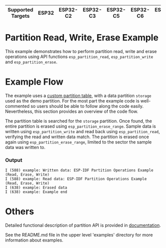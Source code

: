 | Supported Targets | ESP32 | ESP32-C2 | ESP32-C3 | ESP32-C5 | ESP32-C6 | ESP32-H2 | ESP32-P4 | ESP32-S2 | ESP32-S3 |
| ----------------- | ----- | -------- | -------- | -------- | -------- | -------- | -------- | -------- | -------- |

# Partition Read, Write, Erase Example

This example demonstrates how to perform partition read, write and erase operations using API functions `esp_partition_read`, `esp_partition_write` and `esp_partition_erase`.

# Example Flow

The example uses a [custom partition table](./partitions_example.csv), with a data partition `storage` used as the demo partition. For the most part the example code is well-commented so users should be able to follow along the code easily. Nevertheless, this section provides an overview of the code flow.

The partition table is searched for the `storage` partition. Once found, the entire partition is erased using `esp_partition_erase_range`. Sample data is written using `esp_partition_write`
and read back using `esp_partition_read`, verifying the read and written data match. The partition is erased once again using `esp_partition_erase_range`, limited to the sector the sample data was written to.

### Output

```
I (588) example: Written data: ESP-IDF Partition Operations Example (Read, Erase, Write)
I (588) example: Read data: ESP-IDF Partition Operations Example (Read, Erase, Write)
I (638) example: Erased data
I (638) example: Example end
```

# Others

Detailed functional description of partition API is provided in [documentation](https://docs.espressif.com/projects/esp-idf/en/latest/api-reference/storage/spi_flash.html).

See the README.md file in the upper level 'examples' directory for more information about examples.

